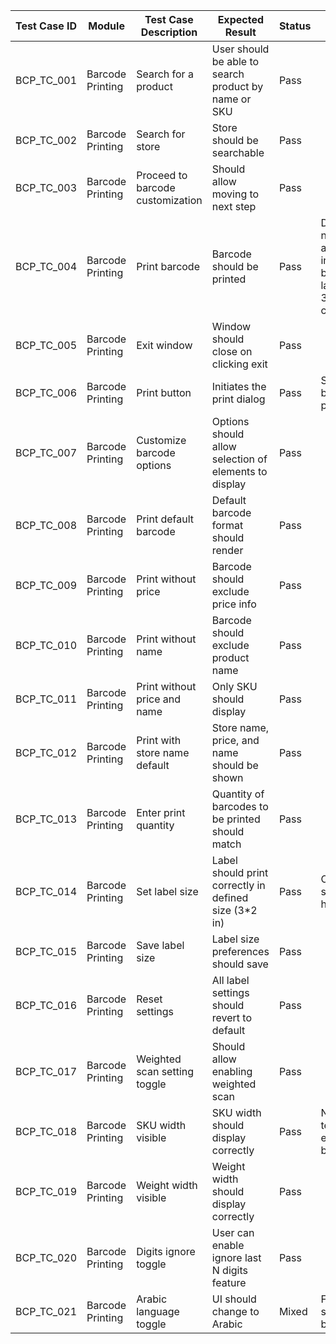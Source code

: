 | Test Case ID     | Module            | Test Case Description                                               | Expected Result                                                             | Status | Notes                                                             |
|------------------|-------------------|---------------------------------------------------------------------|-----------------------------------------------------------------------------|--------|-------------------------------------------------------------------|
| BCP_TC_001       | Barcode Printing  | Search for a product                                                | User should be able to search product by name or SKU                        | Pass   |                                                                   |
| BCP_TC_002       | Barcode Printing  | Search for store                                                    | Store should be searchable                                                  | Pass   |                                                                   |
| BCP_TC_003       | Barcode Printing  | Proceed to barcode customization                                    | Should allow moving to next step                                            | Pass   |                                                                   |
| BCP_TC_004       | Barcode Printing  | Print barcode                                                       | Barcode should be printed                                                   | Pass   | Device not available in early builds; label size 3*2 confirmed    |
| BCP_TC_005       | Barcode Printing  | Exit window                                                         | Window should close on clicking exit                                        | Pass   |                                                                   |
| BCP_TC_006       | Barcode Printing  | Print button                                                        | Initiates the print dialog                                                  | Pass   | Same as barcode print                                              |
| BCP_TC_007       | Barcode Printing  | Customize barcode options                                           | Options should allow selection of elements to display                       | Pass   |                                                                   |
| BCP_TC_008       | Barcode Printing  | Print default barcode                                               | Default barcode format should render                                        | Pass   |                                                                   |
| BCP_TC_009       | Barcode Printing  | Print without price                                                 | Barcode should exclude price info                                           | Pass   |                                                                   |
| BCP_TC_010       | Barcode Printing  | Print without name                                                  | Barcode should exclude product name                                         | Pass   |                                                                   |
| BCP_TC_011       | Barcode Printing  | Print without price and name                                        | Only SKU should display                                                     | Pass   |                                                                   |
| BCP_TC_012       | Barcode Printing  | Print with store name default                                       | Store name, price, and name should be shown                                 | Pass   |                                                                   |
| BCP_TC_013       | Barcode Printing  | Enter print quantity                                                | Quantity of barcodes to be printed should match                             | Pass   |                                                                   |
| BCP_TC_014       | Barcode Printing  | Set label size                                                      | Label should print correctly in defined size (3*2 in)                       | Pass   | Other sizes hidden                                                 |
| BCP_TC_015       | Barcode Printing  | Save label size                                                     | Label size preferences should save                                           | Pass   |                                                                   |
| BCP_TC_016       | Barcode Printing  | Reset settings                                                      | All label settings should revert to default                                 | Pass   |                                                                   |
| BCP_TC_017       | Barcode Printing  | Weighted scan setting toggle                                        | Should allow enabling weighted scan                                         | Pass   |                                                                   |
| BCP_TC_018       | Barcode Printing  | SKU width visible                                                   | SKU width should display correctly                                          | Pass   | Not tested in early builds                                         |
| BCP_TC_019       | Barcode Printing  | Weight width visible                                                | Weight width should display correctly                                       | Pass   |                                                                   |
| BCP_TC_020       | Barcode Printing  | Digits ignore toggle                                                | User can enable ignore last N digits feature                                | Pass   |                                                                   |
| BCP_TC_021       | Barcode Printing  | Arabic language toggle                                              | UI should change to Arabic                                                  | Mixed  | Fails in select builds                                             |

